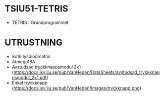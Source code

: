 # TSIU51-TETRIS
  - TETRIS    : Grundprogrammet
# UTRUSTNING
  - 8x16 lysdiodmatris
  - Atmega16A
  - Avstudsad tryckknappsmodul 2x1 (https://docs.isy.liu.se/pub/VanHeden/DataSheets/avstudsad_tryckknappsmodul_2x1.pdf)
  - Enkel tryckknapp (https://docs.isy.liu.se/pub/VanHeden/Images/tryckknapp.png)
